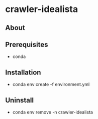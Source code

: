 # crawler-idealista

## About

## Prerequisites

- conda

## Installation

- conda env create -f environment.yml

## Uninstall

- conda env remove -n crawler-idealista